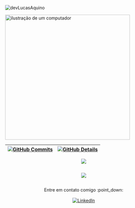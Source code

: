 <p align="left"><img src="https://komarev.com/ghpvc/?username=devLucasAquino&label=Profile%20views&color=0e75b6&style=flat" alt="devLucasAquino" /></p>



  <img src="https://raw.githubusercontent.com/MicaelliMedeiros/micaellimedeiros/master/image/computer-illustration.png" alt="ilustração de um computador" min-width="400px" max-width="400px" width="400px" align="center">


| [![GitHub Commits](http://github-profile-summary-cards.vercel.app/api/cards/productive-time?username=devLucasAquino&theme=dracula&utcOffset=-3)](https://github.com/vn7n24fzkq/github-profile-summary-cards) | [![GitHub Details](http://github-profile-summary-cards.vercel.app/api/cards/profile-details?username=devLucasAquino&theme=dracula)](https://github.com/vn7n24fzkq/github-profile-summary-cards) |  
 | ----------- | ----------- |

 <div align="center" >
<a href="https://skillicons.dev"   >
  <img src="https://skillicons.dev/icons?i=git,vscode,javascript,typescript,css,html,react,next,tailwind,sass,nodejs,nest,docker,figma,github,jest,postman,vite,bootstrap,mongodb,postgres,discord,linkedin,instagram" />
</a>
  <br />

  </div>

##
   <div align="center" >
     <img src="https://github-profile-trophy.vercel.app/?username=devLucasAquino&row=1&column=6&theme=dracula&margin-w=15&margin-h=15"/>
  </div>

  ##

<p align="center">
    Entre em contato comigo :point_down: <br><br>
    <a href="https://www.linkedin.com/in/jo%C3%A3o-lucas-aquino-alves-b52761290/" title="LinkedIn">
      <img src="https://img.shields.io/badge/-Linkedin-0e76a8?style=flat-square&logo=Linkedin&logoColor=white&link=https://www.linkedin.com/in/jo%C3%A3o-lucas-aquino-alves-b52761290/" alt="LinkedIn"/>
</p>
  

